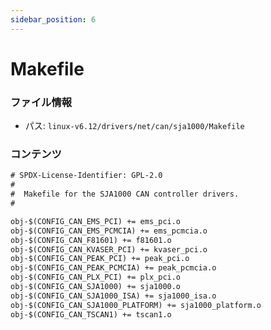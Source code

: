 ```yaml
---
sidebar_position: 6
---
```

# Makefile

### ファイル情報

- パス: `linux-v6.12/drivers/net/can/sja1000/Makefile`

### コンテンツ

```txt
# SPDX-License-Identifier: GPL-2.0
#
#  Makefile for the SJA1000 CAN controller drivers.
#

obj-$(CONFIG_CAN_EMS_PCI) += ems_pci.o
obj-$(CONFIG_CAN_EMS_PCMCIA) += ems_pcmcia.o
obj-$(CONFIG_CAN_F81601) += f81601.o
obj-$(CONFIG_CAN_KVASER_PCI) += kvaser_pci.o
obj-$(CONFIG_CAN_PEAK_PCI) += peak_pci.o
obj-$(CONFIG_CAN_PEAK_PCMCIA) += peak_pcmcia.o
obj-$(CONFIG_CAN_PLX_PCI) += plx_pci.o
obj-$(CONFIG_CAN_SJA1000) += sja1000.o
obj-$(CONFIG_CAN_SJA1000_ISA) += sja1000_isa.o
obj-$(CONFIG_CAN_SJA1000_PLATFORM) += sja1000_platform.o
obj-$(CONFIG_CAN_TSCAN1) += tscan1.o

```
